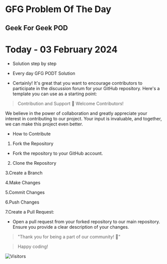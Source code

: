 
# GFG Problem Of The Day
## Geek For Geek POD




# Today - 03 February 2024


- Solution  step by step 

- Every day GFG PODT Solution 





- Certainly! It's great that you want to encourage contributors to participate in the discussion forum for your GitHub repository. Here's a template you can use as a starting point:

> Contribution and Support
> 🚀 Welcome Contributors!

We believe in the power of collaboration and greatly appreciate your interest in contributing to our project. Your input is invaluable, and together, we can make this project even better.

 - How to Contribute
 1. Fork the Repository

 - Fork the repository to your GitHub account.
 2. Clone the Repository

 3.Create a Branch

 4.Make Changes

 5.Commit Changes

 6.Push Changes

 7.Create a Pull Request:

 - Open a pull request from your forked repository to our main repository. Ensure you provide a clear description of your changes.

> "Thank you for being a part of our community! 🙌"

> Happy coding!

![Visitors](https://shields.io/badge/dynamic/json?label=Visitors&query=%24.value&url=https%3A%2F%2Fapi.countapi.xyz%2Fget%2FSujitmaurya123%2Fyour-repository%2Fvisits%3Fstyle%3Dflat-square)
